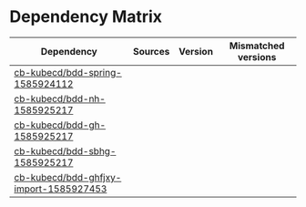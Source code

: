 # Dependency Matrix

Dependency | Sources | Version | Mismatched versions
---------- | ------- | ------- | -------------------
[cb-kubecd/bdd-spring-1585924112](https://github.com/cb-kubecd/bdd-spring-1585924112.git) |  | []() | 
[cb-kubecd/bdd-nh-1585925217](https://github.com/cb-kubecd/bdd-nh-1585925217.git) |  | []() | 
[cb-kubecd/bdd-gh-1585925217](https://github.com/cb-kubecd/bdd-gh-1585925217.git) |  | []() | 
[cb-kubecd/bdd-sbhg-1585925217](https://github.com/cb-kubecd/bdd-sbhg-1585925217.git) |  | []() | 
[cb-kubecd/bdd-ghfjxy-import-1585927453](https://github.com/cb-kubecd/bdd-ghfjxy-import-1585927453.git) |  | []() | 
